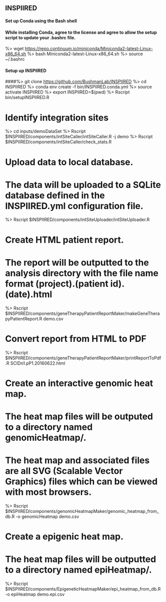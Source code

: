## INSPIIRED

#### Set up Conda using the Bash shell
#### While installing Conda, agree to the license and agree to allow the setup script to update your .bashrc file.
%> wget https://repo.continuum.io/miniconda/Miniconda2-latest-Linux-x86_64.sh
%> bash Miniconda2-latest-Linux-x86_64.sh
%> source ~/.bashrc 

#### Setup up INSPIIRED
####%> git clone https://github.com/BushmanLab/INSPIIRED
%> cd INSPIIRED
%> conda env create -f bin/INSPIIRED.conda.yml
%> source activate INSPIIRED
%> export INSPIIRED=$(pwd)
%> Rscript bin/setupINSPIIRED.R

# Identify integration sites
%> cd inputs/demoDataSet
%> Rscript $INSPIIRED/components/intSiteCaller/intSiteCaller.R -j demo
%> Rscript $INSPIIRED/components/intSiteCaller/check_stats.R

# Upload data to local database. 
# The data will be uploaded to a SQLite database defined in the INSPIIRED.yml configuration file.
%> Rscript $INSPIIRED/components/intSiteUploader/intSiteUploader.R

# Create HTML patient report.
# The report will be outputted to the analysis directory with the file name format (project).(patient id).(date).html
%> Rscript $INSPIIRED/components/geneTherapyPatientReportMaker/makeGeneTherapyPatientReport.R demo.csv

# Convert report from HTML to PDF
%> Rscript $INSPIIRED/components/geneTherapyPatientReportMaker/printReportToPdf.R SCIDn1.pP1.20160622.html

# Create an interactive genomic heat map.
# The heat map files will be outputed to a directory named genomicHeatmap/.
# The heat map and associated files are all SVG (Scalable Vector Graphics) files which can be viewed with most browsers.
%> Rscript $INSPIIRED/components/genomicHeatmapMaker/genomic_heatmap_from_db.R -o genomicHeatmap demo.csv

# Create a epigenic heat map.
# The heat map files will be outputted to a directory named epiHeatmap/.
%> Rscript $INSPIIRED/components/EpigeneticHeatmapMaker/epi_heatmap_from_db.R -o epiHeatmap  demo.epi.csv

